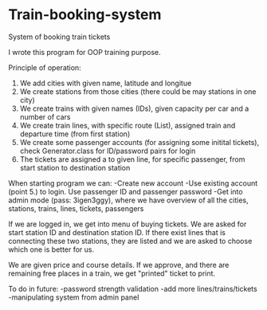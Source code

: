 # Train-booking-system
System of booking train tickets

I wrote this program for OOP training purpose.

Principle of operation:
1. We add cities with given name, latitude and longitue
2. We create stations from those cities (there could be may stations in one city)
3. We create trains with given names (IDs), given capacity per car and a number of cars
4. We create train lines, with specific route (List<Station>), assigned train and departure time (from first station)
5. We create some passenger accounts (for assigning some initital tickets), check Generator.class for ID/password pairs for login
6. The tickets are assigned a to given line, for specific passenger, from start station to destination station

When starting program we can:
-Create new account
-Use existing account (point 5.) to login. Use passenger ID and passenger password
-Get into admin mode (pass: 3igen3ggy), where we have overview of all the cities, stations, trains, lines, tickets, passengers

If we are logged in, we get into menu of buying tickets. We are asked for start station ID and destination station ID. If there exist lines that is connecting these two stations, 
they are listed and we are asked to choose which one is better for us.

We are given price and course details. If we approve, and there are remaining free places in a train, we get "printed" ticket to print.


To do in future:
-password strength validation
-add more lines/trains/tickets
-manipulating system from admin panel
